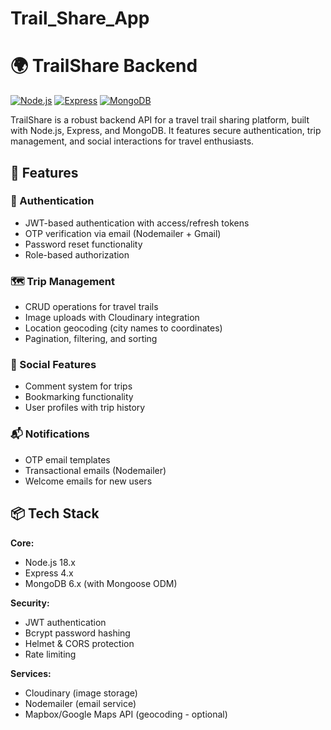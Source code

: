 # Trail_Share_App
# 🌍 TrailShare Backend 

[![Node.js](https://img.shields.io/badge/Node.js-18.x-green)](https://nodejs.org)
[![Express](https://img.shields.io/badge/Express-4.x-lightgrey)](https://expressjs.com)
[![MongoDB](https://img.shields.io/badge/MongoDB-6.x-green)](https://www.mongodb.com)

TrailShare is a robust backend API for a travel trail sharing platform, built with Node.js, Express, and MongoDB. It features secure authentication, trip management, and social interactions for travel enthusiasts.

## 🚀 Features

### 🔐 Authentication
- JWT-based authentication with access/refresh tokens
- OTP verification via email (Nodemailer + Gmail)
- Password reset functionality
- Role-based authorization

### 🗺️ Trip Management
- CRUD operations for travel trails
- Image uploads with Cloudinary integration
- Location geocoding (city names to coordinates)
- Pagination, filtering, and sorting

### 💬 Social Features
- Comment system for trips
- Bookmarking functionality
- User profiles with trip history

### 📬 Notifications
- OTP email templates
- Transactional emails (Nodemailer)
- Welcome emails for new users

## 📦 Tech Stack

**Core:**
- Node.js 18.x
- Express 4.x
- MongoDB 6.x (with Mongoose ODM)

**Security:**
- JWT authentication
- Bcrypt password hashing
- Helmet & CORS protection
- Rate limiting

**Services:**
- Cloudinary (image storage)
- Nodemailer (email service)
- Mapbox/Google Maps API (geocoding - optional)


